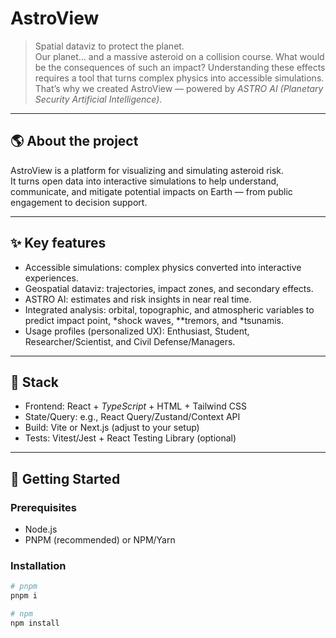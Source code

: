 # AstroView

> Spatial dataviz to protect the planet.  
> Our planet… and a massive asteroid on a collision course. What would be the consequences of such an impact? Understanding these effects requires a tool that turns complex physics into accessible simulations. That’s why we created AstroView — powered by *ASTRO AI (Planetary Security Artificial Intelligence)*.

---

## 🌎 About the project

AstroView is a platform for visualizing and simulating asteroid risk.  
It turns open data into interactive simulations to help understand, communicate, and mitigate potential impacts on Earth — from public engagement to decision support.

---

## ✨ Key features

- Accessible simulations: complex physics converted into interactive experiences.
- Geospatial dataviz: trajectories, impact zones, and secondary effects.
- ASTRO AI: estimates and risk insights in near real time.
- Integrated analysis: orbital, topographic, and atmospheric variables to predict impact point, *shock waves, **tremors, and *tsunamis.
- Usage profiles (personalized UX): Enthusiast, Student, Researcher/Scientist, and Civil Defense/Managers.

---

## 🧰 Stack

- Frontend: React + *TypeScript* + HTML + Tailwind CSS
- State/Query: e.g., React Query/Zustand/Context API
- Build: Vite or Next.js (adjust to your setup)
- Tests: Vitest/Jest + React Testing Library (optional)

---

## 🚀 Getting Started

### Prerequisites
- Node.js
- PNPM (recommended) or NPM/Yarn

### Installation
```bash
# pnpm
pnpm i

# npm
npm install
